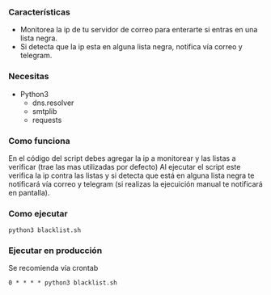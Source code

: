 ### Características

- Monitorea la ip de tu servidor de correo para enterarte si entras en una lista negra.
- Si detecta que la ip esta en alguna lista negra, notifica vía correo y telegram.

### Necesitas

+ Python3
    + dns.resolver
    + smtplib
    + requests

### Como funciona

En el código del script debes agregar la ip a monitorear y las listas a verificar (trae las mas utilizadas por defecto) Al ejecutar el script este verifica la ip contra las listas y si detecta que está en alguna lista negra te notificará vía correo y telegram (si realizas la ejecuición manual te notificará en pantalla).

### Como ejecutar

`python3 blacklist.sh`

### Ejecutar en producción

Se recomienda vía crontab

`0 * * * * python3 blacklist.sh`